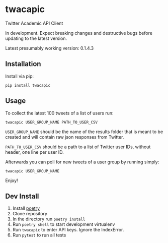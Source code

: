 # twacapic

Twitter Academic API Client

In development. Expect breaking changes and destructive bugs before updating to the latest version.

Latest presumably working version: 0.1.4.3


## Installation

Install via pip:

`pip install twacapic`


## Usage

To collect the latest 100 tweets of a list of users run:

`twacapic USER_GROUP_NAME PATH_TO_USER_CSV`

`USER_GROUP_NAME` should be the name of the results folder that is meant to be created and will contain raw json responses from Twitter.

`PATH_TO_USER_CSV` should be a path to a list of Twitter user IDs, without header, one line per user ID.

Afterwards you can poll for new tweets of a user group by running simply:

`twacapic USER_GROUP_NAME`

Enjoy!


## Dev Install

1. Install [poetry](https://python-poetry.org/docs/#installation)
2. Clone repository
3. In the directory run `poetry install`
4. Run `poetry shell` to start development virtualenv
5. Run `twacapic` to enter API keys. Ignore the IndexError.
6. Run `pytest` to run all tests
